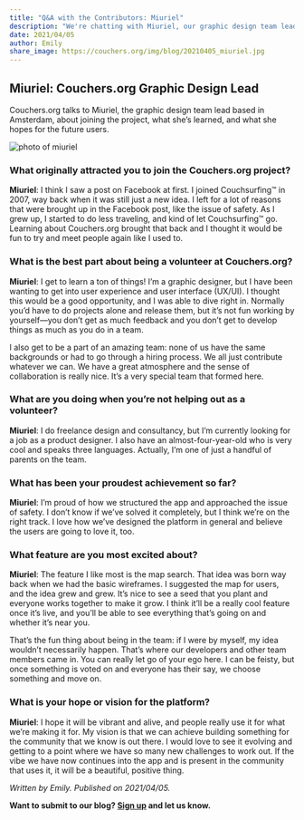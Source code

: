 ```yaml
---
title: "Q&A with the Contributors: Miuriel"
description: "We're chatting with Miuriel, our graphic design team lead."
date: 2021/04/05
author: Emily
share_image: https://couchers.org/img/blog/20210405_miuriel.jpg
---
```


## Miuriel: Couchers.org Graphic Design Lead

Couchers.org talks to Miuriel, the graphic design team lead based in Amsterdam, about joining the project, what she’s learned, and what she hopes for the future users.

![photo of miuriel](/img/blog/20210405_miuriel.jpg)

### What originally attracted you to join the Couchers.org project?

**Miuriel**: I think I saw a post on Facebook at first. I joined Couchsurfing™ in 2007, way back when it was still just a new idea. I left for a lot of reasons that were brought up in the Facebook post, like the issue of safety. As I grew up, I started to do less traveling, and kind of let Couchsurfing™ go. Learning about Couchers.org brought that back and I thought it would be fun to try and meet people again like I used to.

### What is the best part about being a volunteer at Couchers.org?

**Miuriel**: I get to learn a ton of things! I’m a graphic designer, but I have been wanting to get into user experience and user interface (UX/UI). I thought this would be a good opportunity, and I was able to dive right in. Normally you’d have to do projects alone and release them, but it’s not fun working by yourself—you don’t get as much feedback and you don’t get to develop things as much as you do in a team. 

I also get to be a part of an amazing team: none of us have the same backgrounds or had to go through a hiring process. We all just contribute whatever we can. We have a great atmosphere and the sense of collaboration is really nice. It’s a very special team that formed here. 

### What are you doing when you’re not helping out as a volunteer?

**Miuriel**: I do freelance design and consultancy, but I’m currently looking for a job as a product designer. I also have an almost-four-year-old who is very cool and speaks three languages. Actually, I’m one of just a handful of parents on the team. 

### What has been your proudest achievement so far?

**Miuriel**: I’m proud of how we structured the app and approached the issue of safety. I don’t know if we’ve solved it completely, but I think we’re on the right track. I love how we’ve designed the platform in general and believe the users are going to love it, too.

### What feature are you most excited about?

**Miuriel**: The feature I like most is the map search. That idea was born way back when we had the basic wireframes. I suggested the map for users, and the idea grew and grew. It’s nice to see a seed that you plant and everyone works together to make it grow. I think it’ll be a really cool feature once it’s live, and you’ll be able to see everything that’s going on and whether it’s near you. 

That’s the fun thing about being in the team: if I were by myself, my idea wouldn’t necessarily happen. That’s where our developers and other team members came in. You can really let go of your ego here. I can be feisty, but once something is voted on and everyone has their say, we choose something and move on.

### What is your hope or vision for the platform?

**Miuriel**: I hope it will be vibrant and alive, and people really use it for what we’re making it for. My vision is that we can achieve building something for the community that we know is out there. I would love to see it evolving and getting to a point where we have so many new challenges to work out. If the vibe we have now continues into the app and is present in the community that uses it, it will be a beautiful, positive thing.

*Written by Emily. Published on 2021/04/05.*

**Want to submit to our blog? [Sign up](/signup) and let us know.**